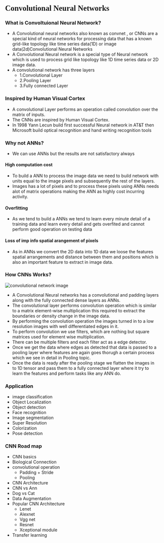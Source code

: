 <h1 style="font-family:Consolas; font-size: 25px;"> Convolutional Neural Networks</h1>

### What is Convoltuional Neural Network?
- A Convolutional neural networks also known as convnet , or CNNs are a special kind of neural networks for processing data that has a known grid-like topology like time series data(1D) or image data(2d)Convolutional Neural Networks 
- A Convolutional Neural network is a special type of Neural network which is used to process grid like topology like 1D time series data or 2D image data. 
- A convolutional network has three layers 
    - 1.Convolutional Layer 
    - 2.Pooling Layer
    - 3.Fully connected Layer 
### Inspired by Human Visual Cortex
- A convolutional Layer performs an operation called convolution over the matrix of inputs. 
- The CNNs are inspired by Human Visual Cortex. 
- In 1998 Yann Lecun build first successful Neural network in AT&T then Microsoft build optical recognition and hand writing recognition tools 
### Why not ANNs? 
- We can use ANNs but the results are not satisfactory always 
#### High computation cost 
- To build a ANN to process the image data we need to build network with units equal to the image pixels and subsequently the rest of the layers. 
- Images has a lot of pixels and to process these pixels using ANNs needs alot of matrix operations making the ANN as highly cost incurring activity. 
#### Overfitting
- As we tend to build a ANNs we tend to learn every minute detail of a training data and learn every detail and gets overfited and cannot perform good operation on testing data 
#### Loss of imp info spatial arangement of pixels 
- As in ANNs we convert the 2D data into 1D data we loose the features spatial arrangements and distance between them and positions which is also an important feature to extract in image data. 

### How CNNs Works? 
![convolutional network image](https://editor.analyticsvidhya.com/uploads/59954intro%20to%20CNN.JPG)
- A Convolutional Neural networks has a convolutional and padding layers along with the fully connected dense layers as ANNs. 
- The convolutional layer performs convolution operation which is similar to a matrix element-wise multiplication this required to extract the boundaries or density change in the image data. 
- By performing the convolution operation the images turned in to a low resolution images with well differentiated edges in it. 
- To perform convolution we use filters, which are nothing but square matrices used for element wise multiplication. 
- There can be multiple filters and each filter act as a edge detector. 
- Once we get the data where edges as detected that data is passed to a pooling layer where features are again goes thorugh a certain process which we see in detail in Pooling topic. 
- Once the data is ready after the pooling stage we flatten the images in to 1D tensor and pass them to a fully connected layer where it try to learn the features and perform tasks like any ANN do. 


### Application 
- image classification 
- Object Localization 
- Object detection 
- Face recognition 
- Image segmentation 
- Super Resolution 
- Colorization 
- Pose detection 

### CNN Road map 
- CNN basics 
- Biological Connection 
- convolutional operation 
     - Padding + Stride
     - Pooling 
- CNN Architecture 
- CNN vs Ann 
- Dog vs Cat 
- Data Augmentation 
- Popular CNN Architecture 
   - Lenet  
   - Alexnet 
   - Vgg net 
   - Resnet 
   - Xceptional module 
- Transfer learning 

